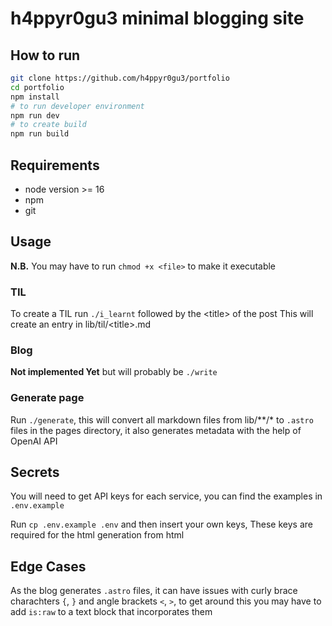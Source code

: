 # h4ppyr0gu3 minimal blogging site

## How to run

```sh
git clone https://github.com/h4ppyr0gu3/portfolio
cd portfolio
npm install
# to run developer environment
npm run dev
# to create build
npm run build
```

## Requirements

- node version >= 16
- npm 
- git

## Usage

**N.B.** You may have to run `chmod +x <file>` to make it executable

### TIL
To create a TIL run `./i_learnt` followed by the \<title\> of the post
This will create an entry in lib/til/\<title\>.md

### Blog
**Not implemented Yet**
but will probably be `./write`

### Generate page

Run `./generate`, this will convert all markdown files from lib/\*\*/\* to `.astro` files in the pages directory, it also generates metadata with the help of OpenAI API

## Secrets

You will need to get API keys for each service, you can find the examples in `.env.example`

Run `cp .env.example .env` and then insert your own keys, These keys are required for the html generation from html

## Edge Cases

As the blog generates `.astro` files, it can have issues with curly brace charachters `{`, `}` and angle brackets `<`, `>`, to get around this you may have to add `is:raw` to a text block that incorporates them

